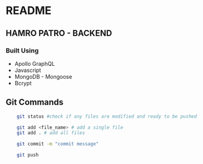 # README

## HAMRO PATRO - BACKEND

### Built Using

- Apollo GraphQL
- Javascript
- MongoDB - Mongoose
- Bcrypt


## Git Commands
```bash
    git status #check if any files are modified and ready to be pushed
```

```bash
    git add <file_name> # add a single file
    git add . # add all files
```

```bash
    git commit -m "commit message"
```

```bash
    git push
```